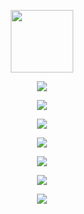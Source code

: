 <p align="center">
<img src="" height="100"><br>
</p>
<p align="center">
<img src="https://raw.githubusercontent.com/AryanVBW/SOP/main/textbook/1.jpg" height=""><br>
</p>
<p align="center">
<img src="https://raw.githubusercontent.com/AryanVBW/SOP/main/textbook/2.jpg" height=""><br>
</p>
<p align="center">
<img src="https://raw.githubusercontent.com/AryanVBW/SOP/main/textbook/3.jpg" height=""><br>
</p>
<p align="center">
<img src="https://raw.githubusercontent.com/AryanVBW/SOP/main/textbook/4.jpg" height=""><br>
</p>
<p align="center">
<img src="https://raw.githubusercontent.com/AryanVBW/SOP/main/textbook/5.jpg" height=""><br>
</p>
<p align="center">
<img src="https://raw.githubusercontent.com/AryanVBW/SOP/main/textbook/6.jpg" height=""><br>
</p>
<p align="center">
<img src="https://raw.githubusercontent.com/AryanVBW/SOP/main/textbook/7.jpg" height=""><br>
</p>
